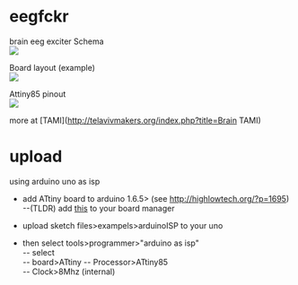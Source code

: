 # eegfckr
brain eeg exciter
Schema  
![](http://i.imgur.com/O06KAnZl.png)

Board layout (example)  
![](http://i.imgur.com/0n40fsg.png)

Attiny85 pinout  
![](http://highlowtech.org/wp-content/uploads/2011/10/ATtiny45-85.png)

more at [TAMI](http://telavivmakers.org/index.php?title=Brain TAMI)

# upload
using arduino uno as isp  
- add ATtiny board to arduino 1.6.5> 
(see http://highlowtech.org/?p=1695)  
--(TLDR) add [this](https://raw.githubusercontent.com/damellis/attiny/ide-1.6.x-boards-manager/package_damellis_attiny_index.json) to your board manager

- upload sketch files>exampels>arduinoISP to your uno  
- then select tools>programmer>"arduino as isp"  
-- select  
-- board>ATtiny 
-- Processor>ATtiny85  
-- Clock>8Mhz (internal)  

